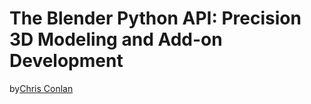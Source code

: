 # The Blender Python API: Precision 3D Modeling and Add-on Development

by[Chris Conlan](https://github.com/chrisconlan)
